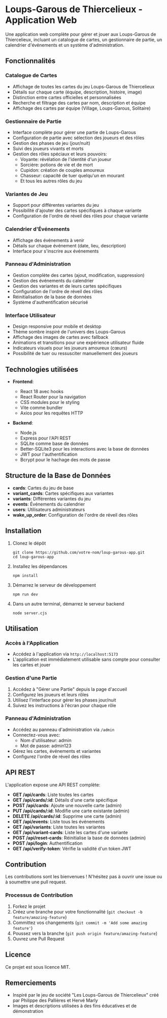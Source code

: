 # Loups-Garous de Thiercelieux - Application Web

Une application web complète pour gérer et jouer aux Loups-Garous de Thiercelieux, incluant un catalogue de cartes, un gestionnaire de partie, un calendrier d'événements et un système d'administration.

## Fonctionnalités

### Catalogue de Cartes
- Affichage de toutes les cartes du jeu Loups-Garous de Thiercelieux
- Détails sur chaque carte (équipe, description, histoire, image)
- Distinction entre cartes officielles et personnalisées
- Recherche et filtrage des cartes par nom, description et équipe
- Affichage des cartes par équipe (Village, Loups-Garous, Solitaire)

### Gestionnaire de Partie
- Interface complète pour gérer une partie de Loups-Garous
- Configuration de partie avec sélection des joueurs et des rôles
- Gestion des phases de jeu (jour/nuit)
- Suivi des joueurs vivants et morts
- Gestion des rôles spéciaux et leurs pouvoirs:
  - Voyante: révélation de l'identité d'un joueur
  - Sorcière: potions de vie et de mort
  - Cupidon: création de couples amoureux
  - Chasseur: capacité de tuer quelqu'un en mourant
  - Et tous les autres rôles du jeu

### Variantes de Jeu
- Support pour différentes variantes du jeu
- Possibilité d'ajouter des cartes spécifiques à chaque variante
- Configuration de l'ordre de réveil des rôles pour chaque variante

### Calendrier d'Événements
- Affichage des événements à venir
- Détails sur chaque événement (date, lieu, description)
- Interface pour s'inscrire aux événements

### Panneau d'Administration
- Gestion complète des cartes (ajout, modification, suppression)
- Gestion des événements du calendrier
- Gestion des variantes et de leurs cartes spécifiques
- Configuration de l'ordre de réveil des rôles
- Réinitialisation de la base de données
- Système d'authentification sécurisé

### Interface Utilisateur
- Design responsive pour mobile et desktop
- Thème sombre inspiré de l'univers des Loups-Garous
- Affichage des images de cartes avec fallback
- Animations et transitions pour une expérience utilisateur fluide
- Indicateurs visuels pour les joueurs amoureux (cœurs)
- Possibilité de tuer ou ressusciter manuellement des joueurs

## Technologies utilisées

- **Frontend**:
  - React 18 avec hooks
  - React Router pour la navigation
  - CSS modules pour le styling
  - Vite comme bundler
  - Axios pour les requêtes HTTP

- **Backend**:
  - Node.js
  - Express pour l'API REST
  - SQLite comme base de données
  - Better-SQLite3 pour les interactions avec la base de données
  - JWT pour l'authentification
  - Bcrypt pour le hachage des mots de passe

## Structure de la Base de Données

- **cards**: Cartes du jeu de base
- **variant_cards**: Cartes spécifiques aux variantes
- **variants**: Différentes variantes du jeu
- **events**: Événements du calendrier
- **users**: Utilisateurs administrateurs
- **wake_up_order**: Configuration de l'ordre de réveil des rôles

## Installation

1. Clonez le dépôt
   ```
   git clone https://github.com/votre-nom/loup-garous-app.git
   cd loup-garous-app
   ```

2. Installez les dépendances
   ```
   npm install
   ```

3. Démarrez le serveur de développement
   ```
   npm run dev
   ```

4. Dans un autre terminal, démarrez le serveur backend
   ```
   node server.cjs
   ```

## Utilisation

### Accès à l'Application
- Accédez à l'application via `http://localhost:5173`
- L'application est immédiatement utilisable sans compte pour consulter les cartes et jouer

### Gestion d'une Partie
1. Accédez à "Gérer une Partie" depuis la page d'accueil
2. Configurez les joueurs et leurs rôles
3. Utilisez l'interface pour gérer les phases jour/nuit
4. Suivez les instructions à l'écran pour chaque rôle

### Panneau d'Administration
- Accédez au panneau d'administration via `/admin`
- Connectez-vous avec:
  - Nom d'utilisateur: admin
  - Mot de passe: admin123
- Gérez les cartes, événements et variantes
- Configurez l'ordre de réveil des rôles

## API REST

L'application expose une API REST complète:

- **GET /api/cards**: Liste toutes les cartes
- **GET /api/cards/:id**: Détails d'une carte spécifique
- **POST /api/cards**: Ajoute une nouvelle carte (admin)
- **PUT /api/cards/:id**: Modifie une carte existante (admin)
- **DELETE /api/cards/:id**: Supprime une carte (admin)
- **GET /api/events**: Liste tous les événements
- **GET /api/variants**: Liste toutes les variantes
- **GET /api/variant-cards**: Liste les cartes d'une variante
- **POST /api/reset-cards**: Réinitialise la base de données (admin)
- **POST /api/login**: Authentification
- **GET /api/verify-token**: Vérifie la validité d'un token JWT

## Contribution

Les contributions sont les bienvenues ! N'hésitez pas à ouvrir une issue ou à soumettre une pull request.

### Processus de Contribution
1. Forkez le projet
2. Créez une branche pour votre fonctionnalité (`git checkout -b feature/amazing-feature`)
3. Committez vos changements (`git commit -m 'Add some amazing feature'`)
4. Poussez vers la branche (`git push origin feature/amazing-feature`)
5. Ouvrez une Pull Request

## Licence

Ce projet est sous licence MIT.

## Remerciements

- Inspiré par le jeu de société "Les Loups-Garous de Thiercelieux" créé par Philippe des Pallières et Hervé Marly
- Images et descriptions utilisées à des fins éducatives et de démonstration
